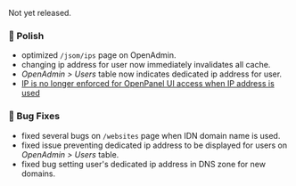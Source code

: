 Not yet released.

### 💅 Polish
- optimized `/jsom/ips` page on OpenAdmin.
- changing ip address for user now immediately invalidates all cache.
- *OpenAdmin > Users* table now indicates dedicated ip address for user.
- [IP is no longer enforced for OpenPanel UI access when IP address is used](https://github.com/stefanpejcic/OpenPanel/discussions/553#discussioncomment-13733616)

### 🐛 Bug Fixes
- fixed several bugs on `/websites` page when IDN domain name is used.
- fixed issue preventing dedicated ip address to be displayed for users on *OpenAdmin > Users* table.
- fixed bug setting user's dedicated ip address in DNS zone for new domains.
